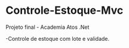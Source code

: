 # Controle-Estoque-Mvc
Projeto final - Academia Atos .Net


-Controle de estoque com lote e validade.
